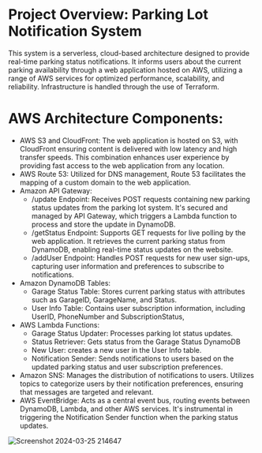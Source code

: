 # Project Overview: Parking Lot Notification System

This system is a serverless, cloud-based architecture designed to provide real-time parking status notifications. It informs users about the current parking availability through a web application hosted on AWS, utilizing a range of AWS services for optimized performance, scalability, and reliability. Infrastructure is handled through the use of Terraform.

# AWS Architecture Components:

- AWS S3 and CloudFront: The web application is hosted on S3, with CloudFront ensuring content is delivered with low latency and high transfer speeds. This combination enhances user experience by providing fast access to the web application from any location.
- AWS Route 53: Utilized for DNS management, Route 53 facilitates the mapping of a custom domain to the web application.
- Amazon API Gateway:
  - /update Endpoint: Receives POST requests containing new parking status updates from the parking lot system. It's secured and managed by API Gateway, which triggers a Lambda function to process and store the update in DynamoDB.
  - /getStatus Endpoint: Supports GET requests for live polling by the web application. It retrieves the current parking status from DynamoDB, enabling real-time status updates on the website.
  - /addUser Endpoint: Handles POST requests for new user sign-ups, capturing user information and preferences to subscribe to notifications.
- Amazon DynamoDB Tables:
  - Garage Status Table: Stores current parking status with attributes such as GarageID, GarageName, and Status.
  - User Info Table: Contains user subscription information, including UserID, PhoneNumber and SubscriptionStatus,
- AWS Lambda Functions:
  - Garage Status Updater: Processes parking lot status updates.
  - Status Retriever: Gets status from the Garage Status DynamoDB
  - New User: creates a new user in the User Info table.
  - Notification Sender: Sends notifications to users based on the updated parking status and user subscription preferences.
- Amazon SNS: Manages the distribution of notifications to users. Utilizes topics to categorize users by their notification preferences, ensuring that messages are targeted and relevant.
- AWS EventBridge: Acts as a central event bus, routing events between DynamoDB, Lambda, and other AWS services. It's instrumental in triggering the Notification Sender function when the parking status updates.

![Screenshot 2024-03-25 214647](https://github.com/fsiddiqi03/Parking-Status-Website/assets/126859213/9fc6c74f-42e0-4db1-b8ef-8d15dcdf5b54)

